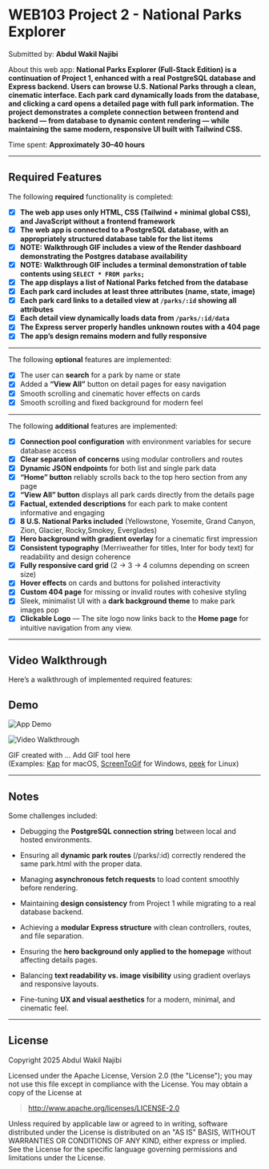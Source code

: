# WEB103 Project 2 - National Parks Explorer

Submitted by: **Abdul Wakil Najibi**

About this web app: **National Parks Explorer (Full-Stack Edition) is a continuation of Project 1, enhanced with a real PostgreSQL database and Express backend. Users can browse U.S. National Parks through a clean, cinematic interface. Each park card dynamically loads from the database, and clicking a card opens a detailed page with full park information. The project demonstrates a complete connection between frontend and backend — from database to dynamic content rendering — while maintaining the same modern, responsive UI built with Tailwind CSS.**

Time spent: **Approximately 30–40 hours**

---

## Required Features

The following **required** functionality is completed:

- [x] **The web app uses only HTML, CSS (Tailwind + minimal global CSS), and JavaScript without a frontend framework**
- [x] **The web app is connected to a PostgreSQL database, with an appropriately structured database table for the list items**
- [x] **NOTE: Walkthrough GIF includes a view of the Render dashboard demonstrating the Postgres database availability**
- [x] **NOTE: Walkthrough GIF includes a terminal demonstration of table contents using `SELECT * FROM parks;`**
- [x] **The app displays a list of National Parks fetched from the database**
- [x] **Each park card includes at least three attributes (name, state, image)**
- [x] **Each park card links to a detailed view at `/parks/:id` showing all attributes**
- [x] **Each detail view dynamically loads data from `/parks/:id/data`**
- [x] **The Express server properly handles unknown routes with a 404 page**
- [x] **The app’s design remains modern and fully responsive**

---

The following **optional** features are implemented:

- [x] The user can **search** for a park by name or state
- [x] Added a **“View All”** button on detail pages for easy navigation
- [x] Smooth scrolling and cinematic hover effects on cards
- [x] Smooth scrolling and fixed background for modern feel

---

The following **additional** features are implemented:

- [x] **Connection pool configuration** with environment variables for secure database access
- [x] **Clear separation of concerns** using modular controllers and routes
- [x] **Dynamic JSON endpoints** for both list and single park data
- [x] **“Home” button** reliably scrolls back to the top hero section from any page
- [x] **“View All” button** displays all park cards directly from the details page
- [x] **Factual, extended descriptions** for each park to make content informative and engaging
- [x] **8 U.S. National Parks included** (Yellowstone, Yosemite, Grand Canyon, Zion, Glacier, Rocky,Smokey, Everglades)
- [x] **Hero background with gradient overlay** for a cinematic first impression
- [x] **Consistent typography** (Merriweather for titles, Inter for body text) for readability and design coherence
- [x] **Fully responsive card grid** (2 → 3 → 4 columns depending on screen size)
- [x] **Hover effects** on cards and buttons for polished interactivity
- [x] **Custom 404 page** for missing or invalid routes with cohesive styling
- [x] Sleek, minimalist UI with a **dark background theme** to make park images pop
- [x] **Clickable Logo** — The site logo now links back to the **Home page** for intuitive navigation from any view.

---

## Video Walkthrough

Here’s a walkthrough of implemented required features:

## Demo

![App Demo](./docs/demo.gif)

<img src='http://i.imgur.com/link/to/your/gif/file.gif' title='Video Walkthrough' width='' alt='Video Walkthrough' />

GIF created with … Add GIF tool here  
(Examples: [Kap](https://getkap.co/) for macOS, [ScreenToGif](https://www.screentogif.com/) for Windows, [peek](https://github.com/phw/peek) for Linux)

---

## Notes

Some challenges included:

- Debugging the **PostgreSQL connection string** between local and hosted environments.

- Ensuring all **dynamic park routes** (/parks/:id) correctly rendered the same park.html with the proper data.

- Managing **asynchronous fetch requests** to load content smoothly before rendering.

- Maintaining **design consistency** from Project 1 while migrating to a real database backend.

- Achieving a **modular Express structure** with clean controllers, routes, and file separation.

- Ensuring the **hero background only applied to the homepage** without affecting details pages.

- Balancing **text readability vs. image visibility** using gradient overlays and responsive layouts.

- Fine-tuning **UX and visual aesthetics** for a modern, minimal, and cinematic feel.

---

## License

Copyright 2025 Abdul Wakil Najibi

Licensed under the Apache License, Version 2.0 (the "License"); you may not use this file except in compliance with the License. You may obtain a copy of the License at

> http://www.apache.org/licenses/LICENSE-2.0

Unless required by applicable law or agreed to in writing, software distributed under the License is distributed on an "AS IS" BASIS, WITHOUT WARRANTIES OR CONDITIONS OF ANY KIND, either express or implied. See the License for the specific language governing permissions and limitations under the License.
